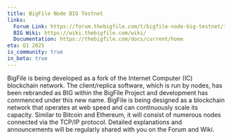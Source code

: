 ```yaml
---
title: BigFile Node BIG Testnet
links:
  Forum Link: https://forum.thebigfile.com/t/bigfile-node-big-testnet/17
  BIG Wiki: https://wiki.thebigfile.com/wiki/
  Documentation: https://thebigfile.com/docs/current/home
eta: Q1 2025
is_community: true
in_beta: true
---
```


BigFile is being developed as a fork of the Internet Computer (IC) blockchain network. The client/replica software, which is run by nodes, has been rebranded as BIG within the BigFile Project and development has commenced under this new name. BigFile is being designed as a blockchain network that operates at web speed and can continuously scale its capacity. Similar to Bitcoin and Ethereum, it will consist of numerous nodes connected via the TCP/IP protocol. Detailed explanations and announcements will be regularly shared with you on the Forum and Wiki.
